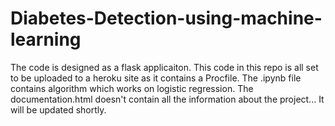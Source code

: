 # Diabetes-Detection-using-machine-learning
The code is designed as a flask applicaiton.
This code in this repo is all set to be uploaded to a heroku site as it contains a Procfile.
The .ipynb file contains algorithm which works on logistic regression.
The documentation.html doesn't contain all the information about the project... It will be updated shortly.
